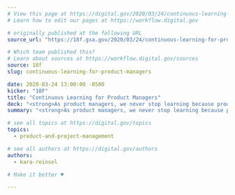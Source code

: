 ```yaml
---
# View this page at https://digital.gov/2020/03/24/continuous-learning-for-product-managers
# Learn how to edit our pages at https://workflow.digital.gov

# originally published at the following URL
source_url: "https://18f.gsa.gov/2020/03/24/continuous-learning-for-product-managers/"

# Which team published this?
# Learn about sources at https://workflow.digital.gov/sources
source: 18f
slug: continuous-learning-for-product-managers

date: 2020-03-24 13:00:00 -0500
kicker: "18F"
title: "Continuous Learning for Product Managers"
deck: "<strong>As product managers, we never stop learning because products never stop evolving and changing.</strong> You need to quickly get up to speed on a product’s technical implementation, design, user research, and business needs."
summary: "<strong>As product managers, we never stop learning because products never stop evolving and changing.</strong> You need to quickly get up to speed on a product’s technical implementation, design, user research, and business needs."

# see all topics at https://digital.gov/topics
topics:
  - product-and-project-management

# see all authors at https://digital.gov/authors
authors:
  - kara-reinsel

# Make it better ♥

---
```

